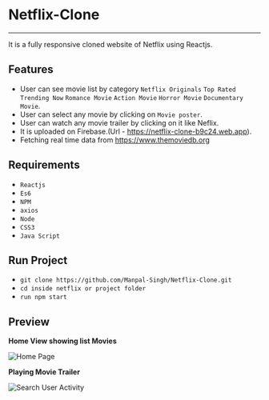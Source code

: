 # Netflix-Clone
------------------------------
It is a fully responsive cloned website of Netflix using Reactjs.

Features
------------------------------
* User can see movie list by category `Netflix Originals`  `Top Rated` `Trending Now` `Romance Movie` `Action Movie` `Horror Movie` `Documentary Movie`.
* User can select any movie by clicking on `Movie poster`.
* User can watch any movie trailer by clicking on it like Neflix.
* It is uploaded on Firebase.(Url - https://netflix-clone-b9c24.web.app).
* Fetching real time data from https://www.themoviedb.org

Requirements
------------------------------

* ``Reactjs``
* ``Es6``
* ``NPM``
* ``axios``
* ``Node``
* ``CSS3``
* ``Java Script``

Run Project
------------------------------
* ``git clone https://github.com/Manpal-Singh/Netflix-Clone.git ``
* ``cd inside netflix or project folder``
* ``run npm start``


Preview
------------------------------

**Home View showing list Movies**

![Home Page](https://imgur.com/a71Ty0k.jpg)

**Playing Movie Trailer**

![Search User Activity](https://imgur.com/LiGokTP.jpg)

